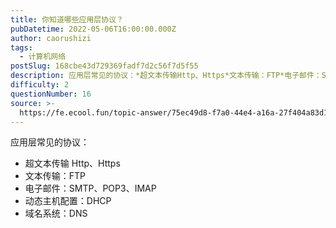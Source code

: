```yaml
---
title: 你知道哪些应用层协议？
pubDatetime: 2022-05-06T16:00:00.000Z
author: caorushizi
tags:
  - 计算机网络
postSlug: 168cbe43d729369fadf7d2c56f7d5f55
description: 应用层常见的协议：*超文本传输Http、Https*文本传输：FTP*电子邮件：SMTP、POP3、IMAP*动态主机配置：DHCP*域名系统：DNS
difficulty: 2
questionNumber: 16
source: >-
  https://fe.ecool.fun/topic-answer/75ec49d8-f7a0-44e4-a16a-27f404a83d14?orderBy=updateTime&order=desc&tagId=16
---
```


应用层常见的协议：

- 超文本传输 Http、Https
- 文本传输：FTP
- 电子邮件：SMTP、POP3、IMAP
- 动态主机配置：DHCP
- 域名系统：DNS

